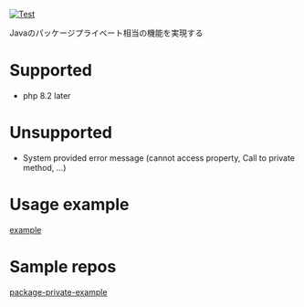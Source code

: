 [![Test](https://github.com/l-freeze/package-private/actions/workflows/ci.yaml/badge.svg)](https://github.com/l-freeze/package-private/actions/workflows/ci.yaml)

Javaのパッケージプライベート相当の機能を実現する

# Supported

- php 8.2 later

# Unsupported

- System provided error message (cannot access property, Call to private method, ...)

# Usage example

[example](https://github.com/l-freeze/package-private/tree/master/example)

# Sample repos

[package-private-example](https://github.com/l-freeze/package-private-example)
